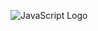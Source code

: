 ![JavaScript Logo](https://upload.wikimedia.org/wikipedia/commons/thumb/6/6a/JavaScript-logo.png/240px-JavaScript-logo.png)
